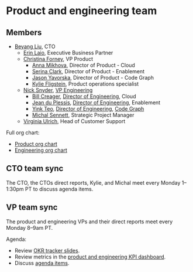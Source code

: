 # Product and engineering team

## Members

- [Beyang Liu](../../../team/index.md#beyang-liu), CTO
  - [Erin Laio](../../../team/index.md#erin-laio), Executive Business Partner
  - [Christina Forney](../../../team/index.md#christina-forney), VP Product
    - [Anna Mikhova](../../../team/index.md#anna-mikhova), Director of Product - Cloud
    - [Serina Clark](../../../team/index.md#serina-clark), Director of Product - Enablement
    - [Jason Yavorska](../../../team/index.md#jason-yavorska), Director of Product - Code Graph
    - [Kylie Fligstein](../../../team/index.md#kylie-fligstein), Product operations specialist
  - [Nick Snyder](../../../team/index.md#nick-snyder), [VP Engineering](../engineering/roles/index.md#vp-engineering)
    - [Bill Creager](../../../team/index.md#bill-creager), [Director of Engineering](../engineering/roles/index.md#director-of-engineering), Cloud
    - [Jean du Plessis](../../../team/index.md#jean-du-plessis), [Director of Engineering](../engineering/roles/index.md#engineering-manager), Enablement
    - [Yink Teo](../../../team/index.md#yink-teo), [Director of Engineering](../engineering/roles/index.md#director-of-engineering), [Code Graph](../engineering/code-graph/index.md)
    - [Michal Sennett](../../../team/index.md#michal-sennett), Strategic Project Manager
  - [Virginia Ulrich](../../../team/index.md#virginia-ulrich), Head of Customer Support

Full org chart:

- [Product org chart](../product/team/index.md)
- [Engineering org chart](../engineering/team/index.md)

## CTO team sync

The CTO, the CTOs direct reports, Kylie, and Michal meet every Monday 1–1:30pm PT to discuss agenda items.

## VP team sync

The product and engineering VPs and their direct reports meet every Monday 8–9am PT.

Agenda:

- Review [OKR tracker slides](#okr-tracker-slides).
- Review metrics in the [product and engineering KPI dashboard](https://sourcegraph.looker.com/dashboards-next/217).
- Discuss [agenda items](https://docs.google.com/document/d/1wxPfAGE-WbPo4Bx4C1cRPu9qpgooxOWomavNHaWg8iE/edit#heading=h.opj5ynmxw7w0).
